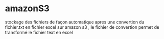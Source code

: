 # amazonS3
stockage des fichiers de façon automatique apres une convertion du 
fichier.txt en  fichier excel sur amazon s3 ,
le fichier de convertion permet de transformé le fichier text en excel 
